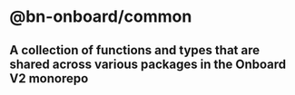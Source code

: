 # @bn-onboard/common

## A collection of functions and types that are shared across various packages in the Onboard V2 monorepo
